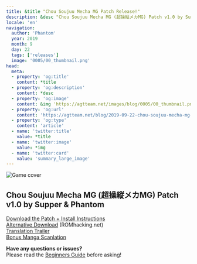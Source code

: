 ```yaml
---
title: &title "Chou Soujuu Mecha MG Patch Release!"
description: &desc "Chou Soujuu Mecha MG (超操縦メカMG) Patch v1.0 by Supper & Phantom"
locale: 'en'
navigation:
  author: 'Phantom'
  year: 2019
  month: 9
  day: 22
  tags: ['releases']
  image: '0005/00_thumbnail.png'
head:
  meta:
  - property: 'og:title'
    content: *title
  - property: 'og:description'
    content: *desc
  - property: 'og:image'
    content: &img 'https://agtteam.net/images/blog/0005/00_thumbnail.png'
  - property: 'og:url'
    content: 'https://agtteam.net/blog/2019-09-22-chou-soujuu-mecha-mg-patch-release'
  - property: 'og:type'
    content: 'article'
  - name: 'twitter:title'
    value: *title
  - name: 'twitter:image'
    value: *img
  - name: 'twitter:card'
    value: 'summary_large_image'
---
```


![Game cover](/images/blog/0005/187884646917_0.jpg)

**Chou Soujuu Mecha MG (超操縦メカMG) Patch v1.0 by Supper & Phantom**
-----------------------------------------------------------------

[Download the Patch + Install Instructions](http://stargood.org/trans/csmmg.php)  
[Alternative Download](https://www.romhacking.net/translations/5025/) (ROMhacking.net)  
[Translation Trailer](https://www.youtube.com/watch?v=rVnk6APqeNY)  
[Bonus Manga Scanlation](http://stargood.org/trans/csmmg_manga.php)

**Have any questions or issues?**  
Please read the [Beginners Guide](https://agtteam.tumblr.com/beginnersguide) before asking!
